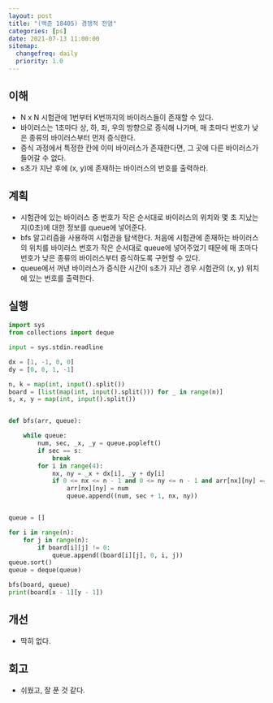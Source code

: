 ```yaml
---
layout: post
title: "(백준 18405) 경쟁적 전염"
categories: [ps]
date: 2021-07-13 11:00:00
sitemap:
  changefreq: daily
  priority: 1.0
---
```


## 이해

- N x N 시험관에 1번부터 K번까지의 바이러스들이 존재할 수 있다.
- 바이러스는 1초마다 상, 하, 좌, 우의 방향으로 증식해 나가며, 매 초마다 번호가 낮은 종류의 바이러스부터 먼저 증식한다.
- 증식 과정에서 특정한 칸에 이미 바이러스가 존재한다면, 그 곳에 다른 바이러스가 들어갈 수 없다.
- s초가 지난 후에 (x, y)에 존재하는 바이러스의 번호를 출력하라.

## 계획

- 시험관에 있는 바이러스 중 번호가 작은 순서대로 바이러스의 위치와 몇 초 지났는 지(0초)에 대한 정보를 queue에 넣어준다.
- bfs 알고리즘을 사용하여 시험관을 탐색한다. 처음에 시험관에 존재하는 바이러스의 위치를 바이러스 번호가 작은 순서대로 queue에 넣어주었기 때문에 매 초마다 번호가 낮은 종류의 바이러스부터 증식하도록 구현할 수 있다.
- queue에서 꺼낸 바이러스가 증식한 시간이 s초가 지난 경우 시험관의 (x, y) 위치에 있는 번호를 출력한다.

## 실행

```python
import sys
from collections import deque

input = sys.stdin.readline

dx = [1, -1, 0, 0]
dy = [0, 0, 1, -1]

n, k = map(int, input().split())
board = [list(map(int, input().split())) for _ in range(n)]
s, x, y = map(int, input().split())


def bfs(arr, queue):

    while queue:
        num, sec, _x, _y = queue.popleft()
        if sec == s:
            break
        for i in range(4):
            nx, ny = _x + dx[i], _y + dy[i]
            if 0 <= nx <= n - 1 and 0 <= ny <= n - 1 and arr[nx][ny] == 0:
                arr[nx][ny] = num
                queue.append((num, sec + 1, nx, ny))


queue = []

for i in range(n):
    for j in range(n):
        if board[i][j] != 0:
            queue.append((board[i][j], 0, i, j))
queue.sort()
queue = deque(queue)

bfs(board, queue)
print(board[x - 1][y - 1])
```

## 개선

- 딱히 없다.

## 회고

- 쉬웠고, 잘 푼 것 같다.
